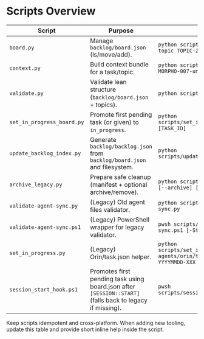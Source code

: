 # Scripts Overview

| Script | Purpose | Usage |
|--------|---------|-------|
| `board.py` | Manage `backlog/board.json` (ls/move/add). | `python scripts/board.py ls --topic TOPIC-20251025_120000-001` |
| `context.py` | Build context bundle for a task/topic. | `python scripts/context.py task MORPHO-007-undo-redo` |
| `validate.py` | Validate lean structure (`backlog/board.json` + topics). | `python scripts/validate.py` |
| `set_in_progress_board.py` | Promote first pending task (or given) to `in_progress`. | `python scripts/set_in_progress_board.py [TASK_ID]` |
| `update_backlog_index.py` | Generate `backlog/backlog.json` from `backlog/board.json` and filesystem. | `python scripts/update_backlog_index.py` |
| `archive_legacy.py` | Prepare safe cleanup (manifest + optional archive/remove). | `python scripts/archive_legacy.py [--archive] [--remove]` |
| `validate-agent-sync.py` | (Legacy) Old agent files validator. | `python scripts/validate-agent-sync.py` |
| `validate-agent-sync.ps1` | (Legacy) PowerShell wrapper for legacy validator. | `pwsh scripts/validate-agent-sync.ps1 [-StopOnWarning]` |
| `set_in_progress.py` | (Legacy) Orin/task.json helper. | `python scripts/set_in_progress.py agents/orin/task.json ORIN-YYYYMMDD-XXX` |
| `session_start_hook.ps1` | Promotes first pending task using board.json after `[SESSION::START]` (falls back to legacy if missing). | `pwsh scripts/session_start_hook.ps1` |

Keep scripts idempotent and cross-platform. When adding new tooling, update this table and provide short inline help inside the script.
